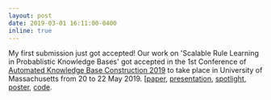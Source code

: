 ```yaml
---
layout: post
date: 2019-03-01 16:11:00-0400
inline: true
---
```


My first submission just got accepted!
Our work on 'Scalable Rule Learning in Probablistic Knowledge Bases' got accepted in the 1st Conference of [Automated Knowledge Base Construction 2019](https://www.akbc.ws/2019/) to take place in University of Massachusetts from 20 to 22 May 2019.
[<a href="https://lirias.kuleuven.be/retrieve/537819" target="_blank">paper</a>, <a href="{{ '/assets/pdf/SafeLearner - AKBC 2018 Submission.pdf' | prepend: site.baseurl | prepend: site.url }}" target="_blank">presentation</a>, <a class="page-link" href="{{ '/assets/pdf/AKBC Spotlight v5.pdf' | prepend: site.baseurl | prepend: site.url }}">spotlight</a>, <a class="page-link" href="{{ '/assets/pdf/Scalable_Rule_Learning_AKBC_v3.pdf' | prepend: site.baseurl | prepend: site.url }}">poster</a>, [code](https://github.com/arcchitjain/SafeLearner/tree/AKBC19).

